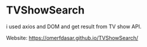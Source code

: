 # TVShowSearch
i used axios and DOM and get result from TV show API. 

Website: https://omerfdasar.github.io/TVShowSearch/
